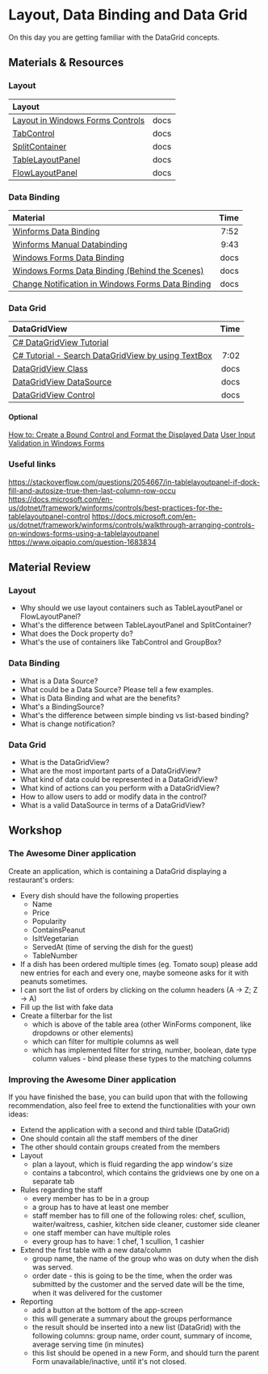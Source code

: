 # Layout, Data Binding and Data Grid

On this day you are getting familiar with the DataGrid concepts.

## Materials & Resources

### Layout

| Layout                                                                                                                                   |      |
| :--------------------------------------------------------------------------------------------------------------------------------------- | ---: |
| [Layout in Windows Forms Controls](https://docs.microsoft.com/en-us/dotnet/framework/winforms/controls/layout-in-windows-forms-controls) | docs |
| [TabControl](https://docs.microsoft.com/en-us/dotnet/api/system.windows.forms.tabcontrol?view=netframework-4.8)                          | docs |
| [SplitContainer](https://docs.microsoft.com/en-us/dotnet/api/system.windows.forms.splitcontainer?view=netframework-4.8)                  | docs |
| [TableLayoutPanel](https://docs.microsoft.com/en-us/dotnet/api/system.windows.forms.tablelayoutpanel?view=netframework-4.8)              | docs |
| [FlowLayoutPanel](https://docs.microsoft.com/en-us/dotnet/api/system.windows.forms.flowlayoutpanel?view=netframework-4.8)                | docs |

### Data Binding

| Material                                                                                                                                 | Time |
| :--------------------------------------------------------------------------------------------------------------------------------------- | ---: |
| [Winforms Data Binding](https://www.youtube.com/watch?v=9f7IoKQIraQ)                                                                     | 7:52 |
| [Winforms Manual Databinding](https://www.youtube.com/watch?v=lQbmNWGVI88)                                                               | 9:43 |
| [Windows Forms Data Binding](https://docs.microsoft.com/en-us/dotnet/framework/winforms/windows-forms-data-binding)                      | docs |
| [Windows Forms Data Binding (Behind the Scenes)](https://docs.microsoft.com/en-us/previous-versions/dotnet/articles/aa480734(v=msdn.10)) | docs |
| [Change Notification in Windows Forms Data Binding](https://docs.microsoft.com/en-us/dotnet/framework/winforms/change-notification-in-windows-forms-data-binding) | docs |

### Data Grid

| DataGridView                                                                                                                              | Time |
| :---------------------------------------------------------------------------------------------------------------------------------------- | ---: |
| [C# DataGridView Tutorial](https://www.youtube.com/playlist?list=PLFDH5bKmoNqyDKntkVv-NURTAlPIhMPqA)                                      |      |
| [C# Tutorial - Search DataGridView by using TextBox](https://www.youtube.com/watch?v=g0qy7_l7vFg)                                         | 7:02 |
| [DataGridView Class](https://docs.microsoft.com/en-us/dotnet/api/system.windows.forms.datagridview?view=netframework-4.8)                 | docs |
| [DataGridView DataSource](https://docs.microsoft.com/en-us/dotnet/api/system.windows.forms.datagridview.datasource?view=netframework-4.8) | docs |
| [DataGridView Control](https://docs.microsoft.com/en-us/dotnet/framework/winforms/controls/datagridview-control-windows-forms)            | docs |

#### Optional

[How to: Create a Bound Control and Format the Displayed Data](https://docs.microsoft.com/en-us/dotnet/framework/winforms/how-to-create-a-bound-control-and-format-the-displayed-data)
[User Input Validation in Windows Forms](https://docs.microsoft.com/en-us/dotnet/framework/winforms/user-input-validation-in-windows-forms)

### Useful links

https://stackoverflow.com/questions/2054667/in-tablelayoutpanel-if-dock-fill-and-autosize-true-then-last-column-row-occu
https://docs.microsoft.com/en-us/dotnet/framework/winforms/controls/best-practices-for-the-tablelayoutpanel-control
https://docs.microsoft.com/en-us/dotnet/framework/winforms/controls/walkthrough-arranging-controls-on-windows-forms-using-a-tablelayoutpanel
https://www.oipapio.com/question-1683834

## Material Review

### Layout

- Why should we use layout containers such as TableLayoutPanel or FlowLayoutPanel?
- What's the difference between TableLayoutPanel and SplitContainer?
- What does the Dock property do?
- What's the use of containers like TabControl and GroupBox?

### Data Binding

- What is a Data Source?
- What could be a Data Source? Please tell a few examples.
- What is Data Binding and what are the benefits?
- What's a BindingSource?
- What's the difference between simple binding vs list-based binding?
- What is change notification?

### Data Grid

- What is the DataGridView?
- What are the most important parts of a DataGridView?
- What kind of data could be represented in a DataGridView?
- What kind of actions can you perform with a DataGridView?
- How to allow users to add or modify data in the control?
- What is a valid DataSource in terms of a DataGridView?


## Workshop

### The Awesome Diner application

Create an application, which is containing a DataGrid displaying a restaurant's orders:
- Every dish should have the following properties
  - Name
  - Price
  - Popularity
  - ContainsPeanut
  - IsItVegetarian
  - ServedAt (time of serving the dish for the guest)
  - TableNumber
- If a dish has been ordered multiple times (eg. Tomato soup) please add new entries for each and every one, maybe someone asks for it with peanuts sometimes.
- I can sort the list of orders by clicking on the column headers (A -> Z; Z -> A)
- Fill up the list with fake data
- Create a filterbar for the list
  - which is above of the table area (other WinForms component, like dropdowns or other elements)
  - which can filter for multiple columns as well
  - which has implemented filter for string, number, boolean, date type column values - bind please these types to the matching columns

### Improving the Awesome Diner application

If you have finished the base, you can build upon that with the following recommendation, also feel free to extend the functionalities with your own ideas:
- Extend the application with a second and third table (DataGrid)
- One should contain all the staff members of the diner
- The other should contain groups created from the members
- Layout
  - plan a layout, which is fluid regarding the app window's size
  - contains a tabcontrol, which contains the gridviews one by one on a separate tab
- Rules regarding the staff
  - every member has to be in a group
  - a group has to have at least one member
  - staff member has to fill one of the following roles: chef, scullion, waiter/waitress, cashier, kitchen side cleaner, customer side cleaner
  - one staff member can have multiple roles
  - every group has to have: 1 chef, 1 scullion, 1 cashier
- Extend the first table with a new data/column
  - group name, the name of the group who was on duty when the dish was served.
  - order date - this is going to be the time, when the order was submitted by the customer and the served date will be the time, when it was delivered for the customer
- Reporting
  - add a button at the bottom of the app-screen
  - this will generate a summary about the groups performance
  - the result should be inserted into a new list (DataGrid) with the following columns: group name, order count, summary of income, average serving time (in minutes)
  - this list should be opened in a new Form, and should turn the parent Form unavailable/inactive, until it's not closed.
